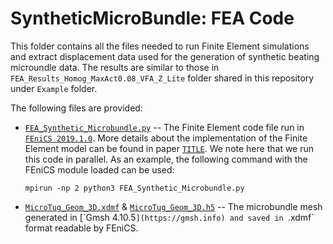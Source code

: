 # SyntheticMicroBundle: FEA Code
This folder contains all the files needed to run Finite Element simulations and extract displacement data used for the generation of synthetic beating microundle data. The results are similar to those in `FEA_Results_Homog_MaxAct0.08_VFA_Z_Lite` folder shared in this repository under `Example` folder.

The following files are provided: 

* [`FEA_Synthetic_Microbundle.py`](FEA_Synthetic_Microbundle.py) -- The Finite Element code file run in [`FEniCS 2019.1.0`](https://fenicsproject.org). More details about the implementation of the Finite Element model can be found in paper [`TITLE`](addlink). We note here that we run this code in parallel. As an example, the following command with the FEniCS module loaded can be used:
    ```
    mpirun -np 2 python3 FEA_Synthetic_Microbundle.py
    ```

* [`MicroTug_Geom_3D.xdmf`](MicroTug_Geom_3D.xdmf) & [`MicroTug_Geom_3D.h5`](`MicroTug_Geom_3D.h5) -- The microbundle mesh generated in [`Gmsh 4.10.5`](https://gmsh.info) and saved in `.xdmf` format readable by FEniCS.
